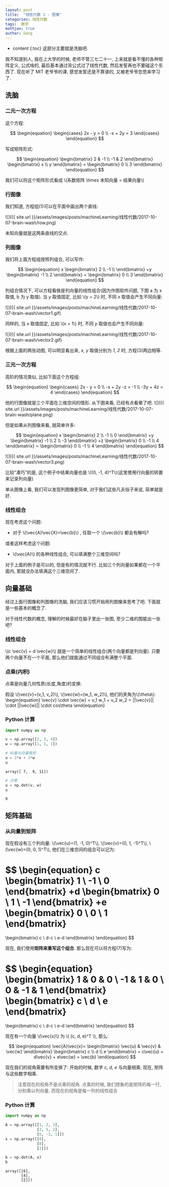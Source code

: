 ```yaml
---
layout: post
title:  "线性代数 1 - 图像"
categories: 线性代数
tags:  数学
mathjax: true
author: Geng
---
```


* content
{:toc}
这部分主要就是洗脑吧.

我不知道别人, 我在上大学的时候, 老师不管三七二十一, 上来就是看不懂的各种矩阵定义, 公式啥的, 最后基本通过背公式过了线性代数, 然后发誓再也不要碰这个东西了. 现在听了 MIT 老爷爷的课, 感觉发誓还是不靠谱的, 又被老爷爷忽悠来学习了.






## 洗脑

### 二元一次方程
这个方程:

$$
\begin{equation}
\begin{cases} 
    2x - y = 0 \\
    -x + 2y = 3
\end{cases} 
\end{equation}
$$

写成矩阵形式:

$$
\begin{equation}
\begin{bmatrix}
        2 & -1 \\
        -1 & 2  
    \end{bmatrix}
    \begin{bmatrix}
        x \\
        y
    \end{bmatrix}
        =
    \begin{bmatrix}
        0 \\
        3
    \end{bmatrix}
\end{equation}
$$

我们可以将这个矩阵形式看成 \\(系数矩阵 \times 未知向量 = 结果向量\\)

### 行图像

我们知道, 方程组(1)可以在平面中画出两个直线:

![]({{ site.url }}/assets/images/posts/machineLearning/线性代数/2017-10-07-brain-wash/row.png)

未知向量就是这两条直线的交点.

### 列图像

我们将上面方程组按照列组合, 可以写作:

$$
\begin{equation}
    x
    \begin{bmatrix}
        2  \\
        -1  \\
    \end{bmatrix}
    +y
    \begin{bmatrix}
        -1  \\
        2  
    \end{bmatrix}
    =
    \begin{bmatrix}
        0 \\
        3
    \end{bmatrix}
\end{equation}
$$

列组合情况下, 可以方程看做是列向量的线性组合(因为作图软件问题, 下图 a 为 x 取值, b 为 y 取值). 当 *y* 取值固定, 比如 \\(y = 2\\) 时, 不同 *x* 取值会产生不同向量:

![]({{ site.url }}/assets/images/posts/machineLearning/线性代数/2017-10-07-brain-wash/vector1.gif)

同样的, 当 *x* 取值固定, 比如 \\(x = 1\\) 时, 不同 *y* 取值也会产生不同向量:

![]({{ site.url }}/assets/images/posts/machineLearning/线性代数/2017-10-07-brain-wash/vector2.gif)

根据上面的两张动图, 可以明显看出来, *x, y* 取值分别为 *1, 2* 时, 方程(3)两边相等.


### 三元一次方程

高阶的情况类似, 比如下面这个方程组:

$$
\begin{equation} \begin{cases} 
 2x - y = 0 \\
 -x + 2y -z = -1 \\
-3y + 4z = 4
\end{cases} \end{equation}
$$

他的行图像就是三个平面在三维空间的情形. 从下图来看, 已经有点看晕了吧.
![]({{ site.url }}/assets/images/posts/machineLearning/线性代数/2017-10-07-brain-wash/plane.png)

但是如果从列图像来看, 就简单许多:

$$
\begin{equation}
    x
    \begin{bmatrix}
        2  \\
        -1  \\
        0
    \end{bmatrix}
    +y
    \begin{bmatrix}
        -1  \\
        2  \\
        -3
    \end{bmatrix}
    +z
    \begin{bmatrix}
        0  \\
        -1  \\
        4
    \end{bmatrix}
    =
    \begin{bmatrix}
        0 \\
        -1 \\
        4
    \end{bmatrix}
\end{equation}
$$

![]({{ site.url }}/assets/images/posts/machineLearning/线性代数/2017-10-07-brain-wash/vector3.png)

比较"凑巧"的是, 这个例子中结果向量也是 \\((0, -1, 4)^T\\)(这里使用行向量的转置来记录列向量)

单从图像上看, 我们可以发现列图像更简单, 对于我们这些凡夫俗子来说, 简单就是好.

### 线性组合
现在考虑这个问题:

* 对于 \\(\vec{A}\vec{X}=\vec{b}\\) , 任取一个 \\(\vec{b}\\) 都会有解吗?

或者这样考虑这个问题:

* \\(\vec{A}\\) 的各种线性组合, 可以填满整个三维空间吗?

对于上面的例子是可以的, 但是有的情况就不行. 比如三个列向量如果都在一个平面内, 那就没办法填满这个三维空间了. 

## 向量基础
经过上面行图像和列图像的洗脑, 我们应该习惯开始用列图像来思考了吧. 下面就是一些基本的概念了.

对于线性代数的概念, 理解的时候最好在脑子里出一张图, 至少二维的图能出一张吧?

### 线性组合
\\(c \vec{v} + d \vec{w}\\) 就是一个简单的线性组合(两个向量都是列向量). 只要两个向量不在一个平面, 那么他们就能通过不同组合布满整个平面.

### 点乘(内积)
点乘是向量几何性质(长度,角度)的变换:

假设 \\(\vec{v}=(v_1, v_2)\\), \\(\vec{w}=(w_1, w_2)\\), 他们的夹角为\\(\theta\\):
\begin{equation}
 \vec{v} \cdot \vec{w} = v_1 w_1 + v_2 w_2 = ||\vec{v}|| \cdot ||\vec{w}|| \cdot cos\theta
\end{equation}

### Python 计算


```python
import numpy as np

v = np.array([2, 3, 4])
w = np.array([1, 1, 1])

# 标量与向量乘积
u = 2*v + 3*w
u
```




    array([ 7,  9, 11])




```python
# 点乘
u = np.dot(v, w)
u
```




    9



## 矩阵基础

### 从向量到矩阵
现在假设有三个列向量: \\(\vec{u}=(1, -1, 0)^T\\), \\(\vec{v}=(0, 1, -1)^T\\), \\(\vec{w}=(0, 0, 1)^T\\), 他们在三维空间的组合可以记为:

$$
\begin{equation}
c
\begin{bmatrix}
 1 \\
 -1 \\
 0 
\end{bmatrix}
+d
\begin{bmatrix}
 0 \\
 1 \\
 -1 
\end{bmatrix}
+e
\begin{bmatrix}
 0 \\
 0 \\
 1 
\end{bmatrix}
=
\begin{bmatrix}
 c \\
 d-c \\
 e-d 
\end{bmatrix}
\end{equation}
$$

现在, 我们使用**矩阵来重写这个组合**. 那么现在可以将方程(7)写为:

$$
\begin{equation}
\begin{bmatrix}
1 & 0 & 0 \\
-1 & 1 & 0 \\
0 & -1 & 1
\end{bmatrix}
\begin{bmatrix}
c \\
d \\
e
\end{bmatrix}
=
\begin{bmatrix}
 c \\
 d-c \\
 e-d 
\end{bmatrix}
\end{equation}
$$

现在有一个向量 \\(\vec{x}\\) 为 \\( (c, d, e)^T \\), 那么:

$$
\begin{equation}
\vec{A}\vec{x}=
\begin{bmatrix}
\vec{u} & \vec{v} & \vec{w}
\end{bmatrix}
\begin{bmatrix}
c \\
d \\
e
\end{bmatrix}
= c\vec{u} + d\vec{v} + e\vec{w} = \vec{b}
\end{equation}
$$

现在我们的视角需要有所变换了: 开始的时候, 数字 *c, d, e* 与向量相乘; 现在, 矩阵与这些数字相乘. 

> 注意现在的视角不是点乘的视角. 点乘的时候, 我们想象的是矩阵的每一行, 分别乘以列向量. 而现在的视角是每一列的线性组合

### Python 计算


```python
import numpy as np

A = np.array([[1, 2, 3],
              [2, 5, 2],
              [6, -3, 1]])
x = np.array([[0],
              [0],
              [2]])

b = np.dot(A, x)
b
```




    array([[6],
           [4],
           [2]])


